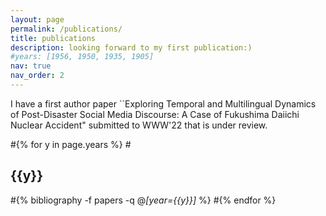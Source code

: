 ```yaml
---
layout: page
permalink: /publications/
title: publications
description: looking forward to my first publication:)
#years: [1956, 1950, 1935, 1905]
nav: true
nav_order: 2
---
```


<!-- _pages/publications.md -->
<div class="publications">
  
I have a first author paper ``Exploring Temporal and Multilingual Dynamics of Post-Disaster Social Media Discourse: A Case of Fukushima Daiichi Nuclear Accident" submitted to WWW'22 that is under review. 

#{% for y in page.years %}
  #<h2 class="year">{{y}}</h2>
  #{% bibliography -f papers -q @*[year={{y}}]* %}
#{% endfor %}

</div>
